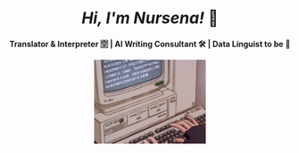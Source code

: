 <div align="center">
  
# *Hi, I'm Nursena!* 🫧

<p>
  <strong>Translator & Interpreter 🈳 | AI Writing Consultant 🛠  | Data Linguist to be 🤎 </strong>
</p>  

<img src="teclado.gif" width="200"/>
